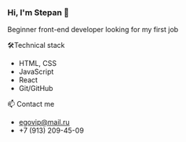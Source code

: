 ### Hi, I'm Stepan 👋
Beginner front-end developer looking for my first job

🛠️Technical stack
- HTML, CSS
- JavaScript
- React
- Git/GitHub

📫 Contact me
- egovip@mail.ru
- +7 (913) 209-45-09


<!--
**egoVip/egoVip** is a ✨ _special_ ✨ repository because its `README.md` (this file) appears on your GitHub profile.

Here are some ideas to get you started:

- 🔭 I’m currently working on ...
- 🌱 I’m currently learning ...
- 👯 I’m looking to collaborate on ...
- 🤔 I’m looking for help with ...
- 💬 Ask me about ...
- 📫 How to reach me: ...
- 😄 Pronouns: ...
- ⚡ Fun fact: ...

🛠️
-->
